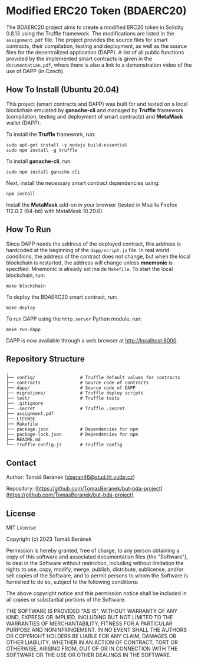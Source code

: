 # Modified ERC20 Token (BDAERC20)
The BDAERC20 project aims to create a modified ERC20 token in Solidity 0.8.13 using the Truffle framework. The modifications are listed in the ```assignment.pdf``` file. The project provides the source files for smart contracts, their compilation, testing and deployment, as well as the source files for the decentralized application (DAPP). A list of all public functions provided by the implemented smart contracts is given in the ```documentation.pdf```, where there is also a link to a demonstration video of the use of DAPP (in Czech).

## How To Install (Ubuntu 20.04)
This project (smart contracts and DAPP) was built for and tested on a local blockchain emulated by **ganache-cli** and managed by **Truffle** framework (compilation, testing and deployment of smart contracts) and **MetaMask** wallet (DAPP).

To install the **Truffle** framework, run:
```
sudo apt-get install -y nodejs build-essential
sudo npm install -g truffle
```

To install **ganache-cli**, run:
```
sudo npm install ganache-cli
```

Next, install the necessary smart contract dependencies using:
```
npm install
```

Install the **MetaMask** add-on in your browser (tested in Mozilla Firefox 112.0.2 (64-bit) with MetaMask 10.29.0).

## How To Run
Since DAPP needs the address of the deployed contract, this address is hardcoded at the beginning of the ```dapp/script.js``` file. In real world conditions, the address of the contract does not change, but when the local blockchain is restarted, the address will change unless **mnemonic** is specified. Mnemonic is already set inside ```Makefile```. To start the local blockchain, run:
```
make blockchain
```

To deploy the BDAERC20 smart contract, run:
```
make deploy
```

To run DAPP using the ```http.server``` Python module, run:
```
make run-dapp
```

DAPP is now available through a web browser at [http://localhost:8000](http://localhost:8000).

## Repository Structure
    .
    ├── config/                 # Truffle default values for contracts
    ├── contracts               # Source code of contracts
    ├── dapp/                   # Source code of DAPP
    ├── migrations/             # Truffle deploy scripts
    ├── test/                   # Truffle tests
    ├── .gitignore
    ├── .secret                 # Truffle .secret
    ├── assignment.pdf
    ├── LICENSE
    ├── Makefile
    ├── package.json            # Dependencies for npm
    ├── package-lock.json       # Dependencies for npm
    ├── README.md
    └── truffle-config.js       # Truffle config

## Contact
Author: Tomáš Beránek (xberan46@stud.fit.vutbr.cz)

Repository: [https://github.com/TomasBeranek/but-bda-project](https://github.com/TomasBeranek/but-bda-project)


## License
MIT License

Copyright (c) 2023 Tomáš Beránek

Permission is hereby granted, free of charge, to any person obtaining a copy
of this software and associated documentation files (the "Software"), to deal
in the Software without restriction, including without limitation the rights
to use, copy, modify, merge, publish, distribute, sublicense, and/or sell
copies of the Software, and to permit persons to whom the Software is
furnished to do so, subject to the following conditions:

The above copyright notice and this permission notice shall be included in all
copies or substantial portions of the Software.

THE SOFTWARE IS PROVIDED "AS IS", WITHOUT WARRANTY OF ANY KIND, EXPRESS OR
IMPLIED, INCLUDING BUT NOT LIMITED TO THE WARRANTIES OF MERCHANTABILITY,
FITNESS FOR A PARTICULAR PURPOSE AND NONINFRINGEMENT. IN NO EVENT SHALL THE
AUTHORS OR COPYRIGHT HOLDERS BE LIABLE FOR ANY CLAIM, DAMAGES OR OTHER
LIABILITY, WHETHER IN AN ACTION OF CONTRACT, TORT OR OTHERWISE, ARISING FROM,
OUT OF OR IN CONNECTION WITH THE SOFTWARE OR THE USE OR OTHER DEALINGS IN THE
SOFTWARE.
